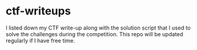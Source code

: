 # ctf-writeups
I listed down my CTF write-up along with the solution script that I used to solve the challenges during the competition. This repo will be updated regularly if I have free time.